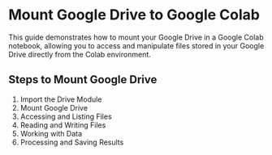 # Mount Google Drive to Google Colab

This guide demonstrates how to mount your Google Drive in a Google Colab notebook, allowing you to access and manipulate files stored in your Google Drive directly from the Colab environment.

## Steps to Mount Google Drive

1. Import the Drive Module
2. Mount Google Drive
3. Accessing and Listing Files
4. Reading and Writing Files
5. Working with Data
6. Processing and Saving Results


